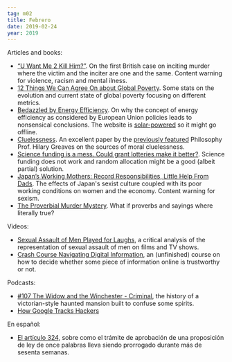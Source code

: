 ```yaml
---
tag: m02
title: Febrero
date: 2019-02-24
year: 2019
---
```


Articles and books:

- [“U Want Me 2 Kill Him?”](https://www.vanityfair.com/news/2005/02/bachrach200502). On the first British case on inciting murder where the victim and the inciter are one and the same. Content warning for violence, racism and mental ilness.
- [12 Things We Can Agree On about Global Poverty](https://www.cgdev.org/blog/12-things-we-can-agree-about-global-poverty). Some stats on the evolution and current state of global poverty focusing on different metrics.
- [Bedazzled by Energy Efficiency](https://solar.lowtechmagazine.com/2018/01/bedazzled-by-energy-efficiency.html). On why the concept of energy efficiency as considered by European Union policies leads to nonsensical conclusions. The website is [solar-powered](https://solar.lowtechmagazine.com/power.html) so it might go offline.
- [Cluelessness](http://users.ox.ac.uk/~mert2255/papers/cluelessness.pdf). An excellent paper by the [previously featured](https://codual.github.io/log/2018/s43/) Philosophy Prof. Hilary Greaves on the sources of moral cluelessness.
- [Science funding is a mess. Could grant lotteries make it better?](https://www.vox.com/future-perfect/2019/1/18/18183939/science-funding-grant-lotteries-research). Science funding does not work and random allocation might be a good (albeit partial) solution.
- [Japan’s Working Mothers: Record Responsibilities, Little Help From Dads](https://www.nytimes.com/2019/02/02/world/asia/japan-working-mothers.html). The effects of Japan's sexist culture coupled with its poor working conditions on women and the economy. Content warning for sexism.
- [The Proverbial Murder Mystery](https://slatestarcodex.com/2019/02/13/the-proverbial-murder-mystery/). What if proverbs and sayings where literally true?

Videos:

- [Sexual Assault of Men Played for Laughs](https://youtu.be/uc6QxD2_yQw), a critical analysis of the representation of sexual assault of men on films and TV shows.
- [Crash Course Navigating Digital Information](https://www.youtube.com/playlist?list=PL8dPuuaLjXtN07XYqqWSKpPrtNDiCHTzU), an (unfinished) course on how to decide whether some piece of information online is trustworthy or not.

Podcasts:

- [#107 The Widow and the Winchester - Criminal](https://thisiscriminal.com/episode-107-the-widow-and-the-winchester-2-1-2019), the history of a victorian-style haunted mansion built to confuse some spirits.
- [How Google Tracks Hackers](https://motherboard.vice.com/en_us/article/wjmxz9/how-google-tracks-hackers-cyber-podcast)

En español:

-  [El artículo 324](https://asihablociceron.blogspot.com/2019/02/el-articulo-324.html), sobre como el trámite de aprobación de una proposición de ley de once palabras lleva siendo prorrogado durante más de sesenta semanas.

